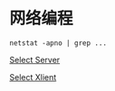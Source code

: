 # 网络编程

`netstat -apno | grep ...`

[Select Server](../../homework/Select/server.cc)

[Select Xlient](../../homework/Select/server.cc)
